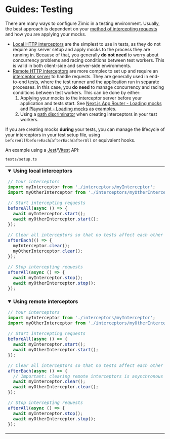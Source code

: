 # Guides: Testing

There are many ways to configure Zimic in a testing environment. Usually, the best approach is dependent on your
[method of intercepting requests](getting‐started#4-choose-your-method-to-intercept-requests) and how you are applying
your mocks.

- [Local HTTP interceptors](getting‐started#local-http-interceptors) are the simplest to use in tests, as they do not
  require any server setup and apply mocks to the process they are running in. Because of that, you generally **do not
  need** to worry about concurrency problems and racing conditions between test workers. This is valid in both
  client-side and server-side environments.
- [Remote HTTP interceptors](getting‐started#remote-http-interceptors) are more complex to set up and require an
  [interceptor server](cli‐zimic‐server) to handle requests. They are generally used in end-to-end tests, where the test
  runner and the application run in separate processes. In this case, you **do need** to manage concurrency and racing
  conditions between test workers. This can be done by either:
  1. Applying your mocks to the interceptor server before your application and tests start. See
     [Next.js App Router - Loading mocks](../../examples/with-next-js-app/README.md#loading-mocks) and
     [Playwright - Loading mocks](../../examples/with-playwright/README.md#loading-mocks) as examples.
  2. Using a [path discriminator](api‐zimic‐interceptor‐http#path-discriminators-in-remote-http-interceptors) when
     creating interceptors in your test workers.

If you are creating mocks **during** your tests, you can manage the lifecycle of your interceptors in your test setup
file, using `beforeAll`/`beforeEach`/`afterEach`/`afterAll` or equivalent hooks.

An example using a [Jest](https://jestjs.io)/[Vitest](https://vitest.dev) API:

`tests/setup.ts`

<table><tr><td width="900px" valign="top"><details open><summary><b>Using local interceptors</b></summary>

```ts
// Your interceptors
import myInterceptor from './interceptors/myInterceptor';
import myOtherInterceptor from './interceptors/myOtherInterceptor';

// Start intercepting requests
beforeAll(async () => {
  await myInterceptor.start();
  await myOtherInterceptor.start();
});

// Clear all interceptors so that no tests affect each other
afterEach(() => {
  myInterceptor.clear();
  myOtherInterceptor.clear();
});

// Stop intercepting requests
afterAll(async () => {
  await myInterceptor.stop();
  await myOtherInterceptor.stop();
});
```

</details></td></tr><tr></tr><tr><td width="900px" valign="top"><details open><summary><b>Using remote interceptors</b></summary>

```ts
// Your interceptors
import myInterceptor from './interceptors/myInterceptor';
import myOtherInterceptor from './interceptors/myOtherInterceptor';

// Start intercepting requests
beforeAll(async () => {
  await myInterceptor.start();
  await myOtherInterceptor.start();
});

// Clear all interceptors so that no tests affect each other
afterEach(async () => {
  // Important: clearing remote interceptors is asynchronous
  await myInterceptor.clear();
  await myOtherInterceptor.clear();
});

// Stop intercepting requests
afterAll(async () => {
  await myInterceptor.stop();
  await myOtherInterceptor.stop();
});
```

</details></td></tr></table>
